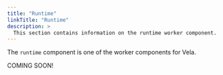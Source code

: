 ```yaml
---
title: "Runtime"
linkTitle: "Runtime"
description: >
  This section contains information on the runtime worker component.
---
```


The `runtime` component is one of the worker components for Vela.

COMING SOON!
